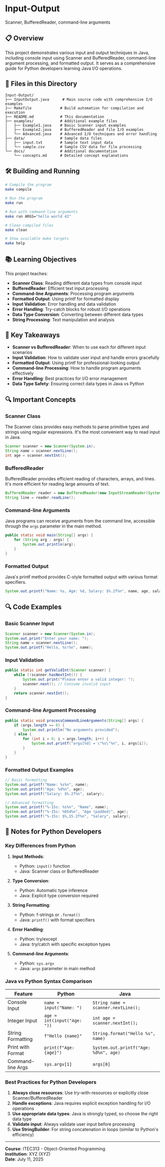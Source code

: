 # Input-Output

Scanner, BufferedReader, command-line arguments

## 📋 Overview

This project demonstrates various input and output techniques in Java, including console input using Scanner and BufferedReader, command-line argument processing, and formatted output. It serves as a comprehensive guide for Python developers learning Java I/O operations.

## 📁 Files in this Directory

```
Input-Output/
├── InputOutput.java      # Main source code with comprehensive I/O examples
├── Makefile             # Build automation for compilation and execution
├── README.md            # This documentation
├── examples/            # Additional example files
│   ├── Example1.java    # Basic Scanner input examples
│   ├── Example2.java    # BufferedReader and file I/O examples
│   └── Advanced.java    # Advanced I/O techniques and error handling
├── data/                # Sample data files
│   ├── input.txt        # Sample text input data
│   └── sample.csv       # Sample CSV data for file processing
└── docs/                # Additional documentation
    └── concepts.md      # Detailed concept explanations
```

## 🛠 Building and Running

```bash
# Compile the program
make compile

# Run the program
make run

# Run with command-line arguments
make run ARGS="hello world 42"

# Clean compiled files
make clean

# Show available make targets
make help
```

## 📚 Learning Objectives

This project teaches:
- **Scanner Class**: Reading different data types from console input
- **BufferedReader**: Efficient text input processing
- **Command-line Arguments**: Processing program arguments
- **Formatted Output**: Using printf for formatted display
- **Input Validation**: Error handling and data validation
- **Error Handling**: Try-catch blocks for robust I/O operations
- **Data Type Conversion**: Converting between different data types
- **String Processing**: Text manipulation and analysis

## 🎯 Key Takeaways

- **Scanner vs BufferedReader**: When to use each for different input scenarios
- **Input Validation**: How to validate user input and handle errors gracefully
- **Formatted Output**: Using printf for professional-looking output
- **Command-line Processing**: How to handle program arguments effectively
- **Error Handling**: Best practices for I/O error management
- **Data Type Safety**: Ensuring correct data types in Java vs Python

## 🔍 Important Concepts

### Scanner Class
The Scanner class provides easy methods to parse primitive types and strings using regular expressions. It's the most convenient way to read input in Java.

```java
Scanner scanner = new Scanner(System.in);
String name = scanner.nextLine();
int age = scanner.nextInt();
```

### BufferedReader
BufferedReader provides efficient reading of characters, arrays, and lines. It's more efficient for reading large amounts of text.

```java
BufferedReader reader = new BufferedReader(new InputStreamReader(System.in));
String line = reader.readLine();
```

### Command-line Arguments
Java programs can receive arguments from the command line, accessible through the `args` parameter in the main method.

```java
public static void main(String[] args) {
    for (String arg : args) {
        System.out.println(arg);
    }
}
```

### Formatted Output
Java's printf method provides C-style formatted output with various format specifiers.

```java
System.out.printf("Name: %s, Age: %d, Salary: $%.2f%n", name, age, salary);
```

## 🔍 Code Examples

### Basic Scanner Input
```java
Scanner scanner = new Scanner(System.in);
System.out.print("Enter your name: ");
String name = scanner.nextLine();
System.out.printf("Hello, %s!%n", name);
```

### Input Validation
```java
public static int getValidInt(Scanner scanner) {
    while (!scanner.hasNextInt()) {
        System.out.print("Please enter a valid integer: ");
        scanner.next(); // Consume invalid input
    }
    return scanner.nextInt();
}
```

### Command-line Argument Processing
```java
public static void processCommandLineArguments(String[] args) {
    if (args.length == 0) {
        System.out.println("No arguments provided");
    } else {
        for (int i = 0; i < args.length; i++) {
            System.out.printf("args[%d] = \"%s\"%n", i, args[i]);
        }
    }
}
```

### Formatted Output Examples
```java
// Basic formatting
System.out.printf("Name: %s%n", name);
System.out.printf("Age: %d%n", age);
System.out.printf("Salary: $%.2f%n", salary);

// Advanced formatting
System.out.printf("%-15s: %s%n", "Name", name);
System.out.printf("%-15s: %05d%n", "Age (padded)", age);
System.out.printf("%-15s: $%,15.2f%n", "Salary", salary);
```

## 📝 Notes for Python Developers

### Key Differences from Python

1. **Input Methods**: 
   - Python: `input()` function
   - Java: Scanner class or BufferedReader

2. **Type Conversion**:
   - Python: Automatic type inference
   - Java: Explicit type conversion required

3. **String Formatting**:
   - Python: f-strings or `.format()`
   - Java: `printf()` with format specifiers

4. **Error Handling**:
   - Python: try/except
   - Java: try/catch with specific exception types

5. **Command-line Arguments**:
   - Python: `sys.argv`
   - Java: `args` parameter in main method

### Java vs Python Syntax Comparison

| Feature | Python | Java |
|---------|--------|------|
| Console Input | `name = input("Name: ")` | `String name = scanner.nextLine();` |
| Integer Input | `age = int(input("Age: "))` | `int age = scanner.nextInt();` |
| String Formatting | `f"Hello {name}"` | `String.format("Hello %s", name)` |
| Print with Format | `print(f"Age: {age}")` | `System.out.printf("Age: %d%n", age)` |
| Command-line Args | `sys.argv[1]` | `args[0]` |

### Best Practices for Python Developers

1. **Always close resources**: Use try-with-resources or explicitly close Scanner/BufferedReader
2. **Handle exceptions**: Java requires explicit exception handling for I/O operations
3. **Use appropriate data types**: Java is strongly typed, so choose the right data type
4. **Validate input**: Always validate user input before processing
5. **Use StringBuilder**: For string concatenation in loops (similar to Python's efficiency)

---

**Course**: ITEC313 - Object-Oriented Programming  
**Institution**: XYZ (XYZ)  
**Date**: July 11, 2025

